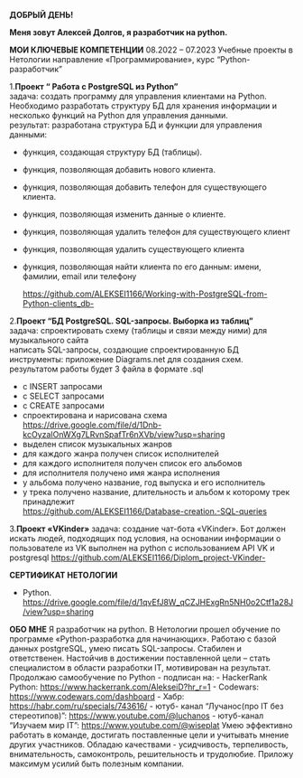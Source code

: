 **ДОБРЫЙ ДЕНЬ!**

**Меня зовут Алексей Долгов, я разработчик на python.**


**МОИ КЛЮЧЕВЫЕ КОМПЕТЕНЦИИ**
08.2022 – 07.2023 Учебные проекты в Нетологии 
направление «Программирование», курс “Python-разработчик”  

1.**Проект “ Работа с PostgreSQL из Python”**  
  задача: создать программу для управления клиентами на Python. Необходимо разработать структуру БД для хранения информации и несколько 
  функций на Python для управления данными.                                                  
  результат: разработана структура БД и функции для управления данными:
  -  функция, создающая структуру БД (таблицы).
  -  функция, позволяющая добавить нового клиента.
  -  функция, позволяющая добавить телефон для существующего клиента.
  -  функция, позволяющая изменить данные о клиенте.
  -  функция, позволяющая удалить телефон для существующего клиент 
  -  функция, позволяющая удалить существующего клиента
  -  функция, позволяющая найти клиента по его данным: имени, фамилии, email или телефону
    
     https://github.com/ALEKSEI1166/Working-with-PostgreSQL-from-Python-clients_db-
                                           
2.**Проект “БД PostgreSQL. SQL-запросы. Выборка из таблиц”**                                                                             
  задача: спроектировать схему (таблицы и связи между ними) для музыкального сайта                                                
  написать SQL-запросы, создающие спроектированную БД                                                                          
  инструменты: приложение Diagrams.net для создания схем.                                                                                  результатом работы будет 3 файла в формате .sql
  -   с INSERT запросами 
  -   с SELECT запросами
  -   с CREATE  запросами
  -  спроектирована и нарисована схема                                                                
     https://drive.google.com/file/d/1Dnb-kcOyzaIOnWXg7LRvnSpafTr6nXVb/view?usp=sharing                                             
  -  выделен список музыкальных жанров
  -  для каждого жанра получен список исполнителей
  -  для каждого исполнителя получен список его альбомов
  -  для исполнителя получено имя жанра исполнения
  -  у альбома получено название, год выпуска и его исполнитель
  -  у трека получено название, длительность и альбом к которому трек принадлежит                                 
   https://github.com/ALEKSEI1166/Database-creation.-SQL-queries

3.**Проект «VKinder»**
  задача: создание чат-бота «VKinder». Бот должен искать людей, подходящих под условия,
  на основании информации о пользователе из VK
  выполнен на python с использованием API VK и postgresql
    https://github.com/ALEKSEI1166/Diplom_project-VKinder-
 

   
**СЕРТИФИКАТ НЕТОЛОГИИ**
 - Python. https://drive.google.com/file/d/1qvEfJ8W_qCZJHExgRn5NH0o2Ctf1a28J/view?usp=sharing

**ОБО МНЕ**
   Я разработчик на python. В Нетологии прошел обучение по программе «Python-разработка для начинающих». Работаю с базой данных postgreSQL, умею писать SQL-запросы. Стабилен и ответственен. Настойчив в достижении поставленной цели – стать специалистом в области разработки IT, мотивирован на результат.                                                                                                
   Продолжаю самообучение по Python - подписан на:                                                                                          -  HackerRank Python: https://www.hackerrank.com/AlekseiD?hr_r=1                                                                         -  Codewars: https://www.codewars.com/dashboard                                                                                          -  Хабр: https://habr.com/ru/specials/743616/                                                                                            -  ютуб- канал “Лучанос(про IT без стереотипов)”: https://www.youtube.com/@luchanos                                                      -  ютуб-канал “Изучаем мир IT”: https://www.youtube.com/@wiseplat                                                                        Умею эффективно  работать в команде, достигать поставленные цели и учитывать мнение других участников.
Обладаю качествами - усидчивость, терпеливость, внимательность, самоконтроль, решительность и трудолюбие. Приложу максимум усилий быть полезным компании.

